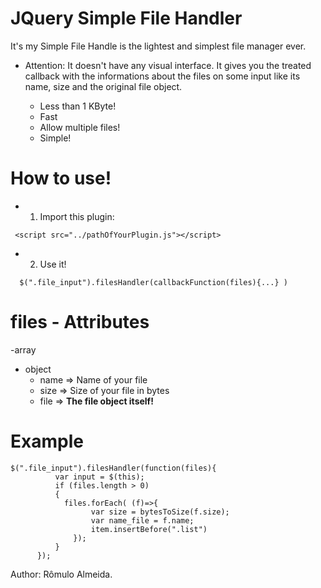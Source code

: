 # JQuery Simple File Handler
It's my Simple File Handle is the lightest and simplest file manager ever.

* Attention: It doesn't have any visual interface. It gives you the treated callback with the informations about the files on some input like its name, size and the original file object.

  - Less than 1 KByte!
  - Fast
  - Allow multiple files!
  - Simple!

# How to use!

  - 1) Import this plugin:
   ```
    <script src="../pathOfYourPlugin.js"></script>
   ```
  - 2) Use it!
```
  $(".file_input").filesHandler(callbackFunction(files){...} )
```

# files - Attributes

-array
 - object
   -  name => Name of your file
   -  size => Size of your file in bytes
   -  file => **The file object itself!**


 # Example
  ```
  $(".file_input").filesHandler(function(files){
            var input = $(this);
            if (files.length > 0)
            {
              files.forEach( (f)=>{
                    var size = bytesToSize(f.size);
                    var name_file = f.name;
                    item.insertBefore(".list")
                });
            }
        });
  ```

Author: Rômulo Almeida.
